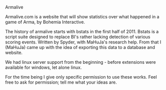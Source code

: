 Armalive

Armalive.com is a website that will show statistics over what happened in a game of Arma, by Bohemia Interactive.

The history of armalive starts with bstats in the first half of 2011. 
Bstats is a script suite designed to replace BI's rather lacking detection of various scoring events.
Written by Spyder, with MaHuJa's research help.
From that I (MaHuJa) came up with the idea of exporting this data to a database and website.

We had linux server support from the beginning - before extensions were available for windows, let alone linux.




For the time being I give only specific permission to use these works.
Feel free to ask for permission; tell me what your ideas are.

